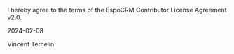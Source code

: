 I hereby agree to the terms of the EspoCRM Contributor License Agreement v2.0.

2024-02-08

Vincent Tercelin
